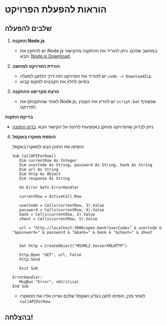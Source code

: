 # הוראות להפעלת הפרויקט

## שלבים להפעלה

1. **התקנת Node.js**
   - יש להתקין את Node.js במחשב שלכם. ניתן להוריד את ההתקנה מהקישור הבא: [Node.js Download](https://nodejs.org/).

2. **הורדת הפרויקט למחשב**
   - יש להוריד את הפרויקט הזה דרך הלחצן למעלה `code -> DownloadZip`.
   - בסיום לחלץ את הקבצים למקום קבוע

3. **הרצת סקריפט ההתקנה**
   - לאחר שהתקנתם את Node.js, יש להריץ את הקובץ `script.bat` שמצורף לפרויקט.

**בדיקת התקנה**


  *  ניתן לבדוק שהפרויקט מותקן באמצעות לחיצה על הקישור הבא:
     [בדוק התקנה](http://localhost:3000/test)
     

4. **הוספת מאקרו באקסל**

    הוסיפו את התוכן הבא למאקרו באקסל:
     ```vba
    Sub CallAPIForRow()
        Dim currentRow As Integer
        Dim userCode As String, password As String, bank As String
        Dim url As String
        Dim http As Object
        Dim response As String

        On Error GoTo ErrorHandler 

        currentRow = ActiveCell.Row

        userCode = Cells(currentRow, 3).Value 
        password = Cells(currentRow, 4).Value
        bank = Cells(currentRow, 2).Value
        zheut = Cells(currentRow, 5).Value

        url = "http://localhost:3000/open-bank?userCode=" & userCode & "&password=" & password & "&bank=" & bank & "&zheut=" & zheut


        Set http = CreateObject("MSXML2.ServerXMLHTTP")

        http.Open "GET", url, False
        http.Send

        Exit Sub

    ErrorHandler:
        MsgBox "Error", vbCritical
    End Sub
     
     ```
   - לאחר מכן, הוסיפו לחצן בגליון האקסל שלכם ושייכו אליו את המאקרו `CallAPIForRow`.


## בהצלחה!
